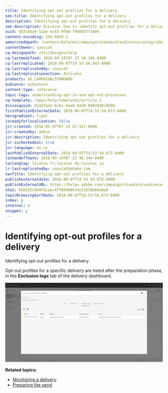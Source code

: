 ```yaml
---
title: Identifying opt-out profiles for a delivery
seo-title: Identifying opt-out profiles for a delivery
description: Identifying opt-out profiles for a delivery
seo-description: Discover how to identify opt-out profiles for a delivery.
uuid: dd3c86a4-52ae-4143-9f00-f9b0937f10e6
content-encoding: ISO-8859-1
aemsrcnodepath: /content/help/en/campaign/standard/audiences/using/identifying-opt-out-profiles-for-a-delivery
contentOwner: sauviat
cq-designpath: /etc/designs/help
cq-lastmodified: 2018-09-10T07 23 48.346-0400
cq-lastreplicated: 2018-09-07T14 53 56.943-0400
cq-lastreplicatedby: sauviat
cq-lastreplicationaction: Activate
products: SG_CAMPAIGN/STANDARD
audience: audiences
content-type: reference
topic-tags: understanding-opt-in-and-opt-out-processes
cq-template: /apps/help/templates/article-3
discoiquuid: 02a5fae2-6cbc-4ae0-8a50-0d810d0c0508
firstPublishExternalDate: 2018-09-07T14:53:54.673-0400
herogradient: light
isreadyforlocalization: false
jcr-created: 2018-05-07T07 29 07.917-0400
jcr-createdby: admin
jcr-description: Identifying opt-out profiles for a delivery
jcr-ischeckedout: true
jcr-language: en_us
lastPublishExternalDate: 2018-09-07T14:53:54.673-0400
lochandoffdate: 2018-09-10T07 23 48.344-0400
loclangtag: locales fr;locales de;locales ja
lr-lastreplicatedby: sauviat@adobe.com
navTitle: Identifying opt-out profiles for a delivery
publishexternaldate: 2018-09-07T14 53 54.673-0400
publishExternalURL: https://helpx.adobe.com/campaign/standard/audiences/using/identifying-opt-out-profiles-for-a-delivery.html
sha1: 8eb525c9d4fdcaec47f069b0633e12550b84e8a0
topicBrowsingSortDate: 2018-09-07T14:53:54.673-0400
index: y
internal: n
snippet: y
---
```


# Identifying opt-out profiles for a delivery

Identifying opt-out profiles for a delivery

Opt-out profiles for a specific delivery are listed after the preparation phase, in the **Exclusion logs** tab of the delivery dashboard.

![](assets/exclusion_blacklisting.png)

**Related topics:**

* [Monitoring a delivery](../../sending/using/monitoring-a-delivery.md#exclusion-logs).
* [Preparing the send](../../sending/using/preparing-the-send.md).

